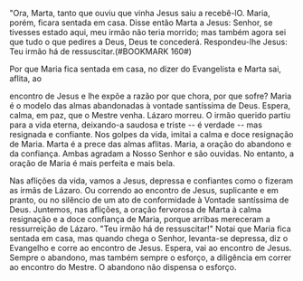 
"Ora, Marta, tanto que ouviu que vinha Jesus saiu a recebê-lO. Maria, porém, ficara sentada em casa. Disse então Marta a Jesus: Senhor, se tivesses estado aqui, meu irmão não teria morrido; mas também agora sei que tudo o que pedires a Deus, Deus te concederá. Respondeu-lhe Jesus: Teu irmão há de ressuscitar.(#BOOKMARK 160#)

Por que Maria fica sentada em casa, no dizer do Evangelista e Marta sai, aflita, ao

encontro de Jesus e lhe expõe a razão por que chora, por que sofre? Maria é o modelo das almas abandonadas à vontade santíssima de Deus. Espera, calma, em paz, que o Mestre venha. Lázaro morreu. O irmão querido partiu para a vida eterna, deixando-a saudosa e triste -- é verdade -- mas resignada e confiante. Nos golpes da vida, imitai a calma e doce resignação de Maria. Marta é a prece das almas aflitas. Maria, a oração do abandono e da confiança. Ambas agradam a Nosso Senhor e são ouvidas. No entanto, a oração de Maria é mais perfeita e mais bela.

Nas aflições da vida, vamos a Jesus, depressa e confiantes como o fizeram as irmãs de Lázaro. Ou correndo ao encontro de Jesus, suplicante e em pranto, ou no silêncio de um ato de conformidade à Vontade santíssima de Deus. Juntemos, nas aflições, a oração fervorosa de Marta à calma resignação e a doce confiança de Maria, porque arribas mereceram a ressurreição de Lázaro. "Teu irmão há de ressuscitar!" Notai que Maria fica sentada em casa, mas quando chega o Senhor, levanta-se depressa, diz o Evangelho e corre ao encontro de Jesus. Espera, vai ao encontro de Jesus. Sempre o abandono, mas também sempre o esforço, a diligência em correr ao encontro do Mestre. O abandono não dispensa o esforço.


